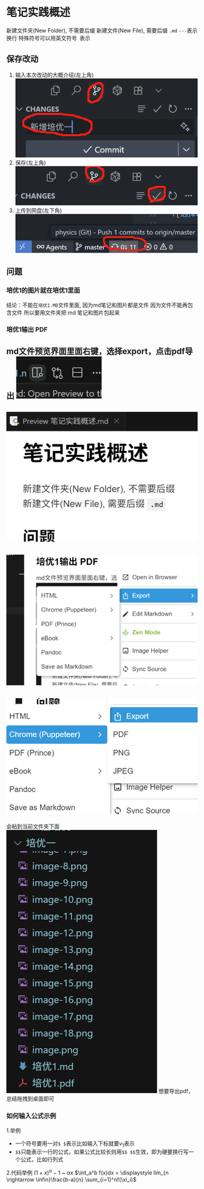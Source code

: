 # 笔记实践概述
新建文件夹(New Folder), 不需要后缀
新建文件(New File), 需要后缀 `.md`
`---`表示换行
特殊符号可以用英文符号` `表示

## 保存改动
1. 输入本次改动的大概介绍(左上角)
![1756815691647](1756815691647.png)
2. 保存(左上角)
![1756815547983](1756815547983.png)
3. 上传到网盘(左下角)
![alt text](image-5.png)

## 问题

### 培优1的图片就在培优1里面
结论：不能在`培优1.MD`文件里面, 因为md笔记和图片都是文件
因为文件不能再包含文件
所以要用文件夹把 md 笔记和图片包起来

### 培优1输出 PDF 
md文件预览界面里面右键，选择export，点击pdf导出
![点击预览界面](image.png)
---
![得到正确界面的样子](image-1.png)
---
![右键选择export，选择pdf导出](image-2.png)
---
![选择chrome里面的pdf](image-3.png)
---
会粘到当前文件夹下面
![alt text](image-4.png)
想要导出pdf，总结拖拽到桌面即可

### 如何输入公式示例
1.举例 
  - 一个符号要用一对`$ $`表示比如输入下标就要$v$$_1$表示
  - `$$`只能表示一行的公式，如果公式比较长则用`$$ $$`生效，即为硬要换行写一个公式，比如行列式

2.代码举例
$(1+x)^{\alpha} - 1$ ~ $\alpha x$
$\int_a^b f(x)dx = \displaystyle lim_{n \rightarrow \infin}\frac{b-a}{n} \sum_{i=1}^nf(\xi_i)$
